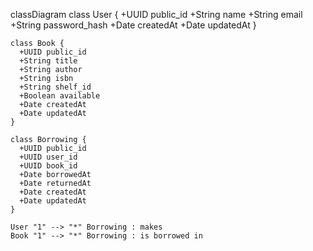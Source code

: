 classDiagram
    class User {
      +UUID public_id
      +String name
      +String email
      +String password_hash
      +Date createdAt
      +Date updatedAt
    }

    class Book {
      +UUID public_id
      +String title
      +String author
      +String isbn
      +String shelf_id
      +Boolean available
      +Date createdAt
      +Date updatedAt
    }

    class Borrowing {
      +UUID public_id
      +UUID user_id
      +UUID book_id
      +Date borrowedAt
      +Date returnedAt
      +Date createdAt
      +Date updatedAt
    }

    User "1" --> "*" Borrowing : makes
    Book "1" --> "*" Borrowing : is borrowed in
